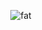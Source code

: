 <div id="header" align="center">

![fat](https://i.postimg.cc/qB35wNkG/Screenshot-20250114-035339-Discord.jpg)

